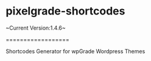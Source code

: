 pixelgrade-shortcodes
==================

~Current Version:1.4.6~

==================

Shortcodes Generator for wpGrade Wordpress Themes
